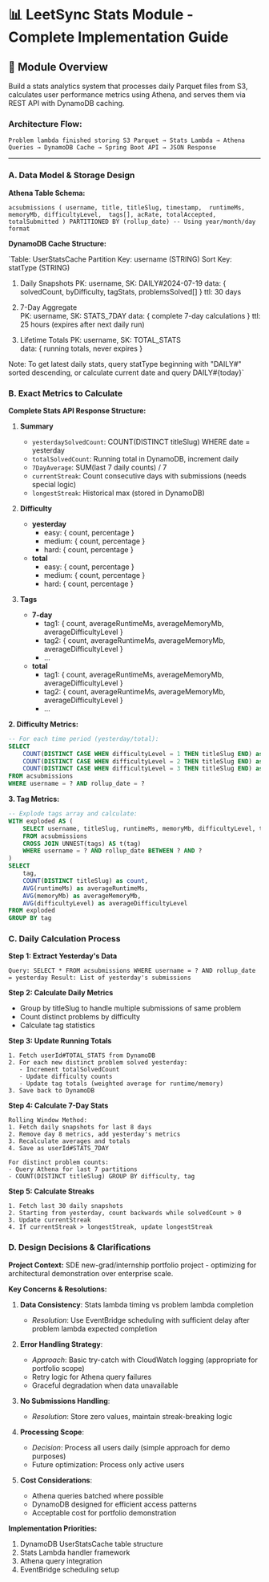 # 📊 LeetSync Stats Module - Complete Implementation Guide

## 🎯 Module Overview

Build a stats analytics system that processes daily Parquet files from S3, calculates user performance metrics using Athena, and serves them via REST API with DynamoDB caching.

### Architecture Flow:

`Problem lambda finished storing S3 Parquet → Stats Lambda → Athena Queries → DynamoDB Cache → Spring Boot API → JSON Response`

---

### A. Data Model & Storage Design

**Athena Table Schema:**

`acsubmissions (
  username, title, titleSlug, timestamp, 
  runtimeMs, memoryMb, difficultyLevel, 
  tags[], acRate, totalAccepted, totalSubmitted
)
PARTITIONED BY (rollup_date) -- Using year/month/day format`

**DynamoDB Cache Structure:**

`Table: UserStatsCache
   Partition Key: username (STRING)
   Sort Key: statType (STRING)

1. Daily Snapshots
   PK: username, SK: DAILY#2024-07-19
   data: { solvedCount, byDifficulty, tagStats, problemsSolved[] }
   ttl: 30 days

2. 7-Day Aggregate  
   PK: username, SK: STATS_7DAY
   data: { complete 7-day calculations }
   ttl: 25 hours (expires after next daily run)

3. Lifetime Totals
   PK: username, SK: TOTAL_STATS  
   data: { running totals, never expires }

Note: To get latest daily stats, query statType beginning with "DAILY#" sorted descending, or calculate current date and query DAILY#{today}`

### B. Exact Metrics to Calculate

**Complete Stats API Response Structure:**

1. **Summary**
   - `yesterdaySolvedCount`: COUNT(DISTINCT titleSlug) WHERE date = yesterday
   - `totalSolvedCount`: Running total in DynamoDB, increment daily
   - `7DayAverage`: SUM(last 7 daily counts) / 7
   - `currentStreak`: Count consecutive days with submissions (needs special logic)
   - `longestStreak`: Historical max (stored in DynamoDB)

2. **Difficulty**
   - **yesterday**
     - easy: { count, percentage }
     - medium: { count, percentage }
     - hard: { count, percentage }
   - **total**
     - easy: { count, percentage }
     - medium: { count, percentage }
     - hard: { count, percentage }

3. **Tags**
   - **7-day**
     - tag1: { count, averageRuntimeMs, averageMemoryMb, averageDifficultyLevel }
     - tag2: { count, averageRuntimeMs, averageMemoryMb, averageDifficultyLevel }
     - ...
   - **total**
     - tag1: { count, averageRuntimeMs, averageMemoryMb, averageDifficultyLevel }
     - tag2: { count, averageRuntimeMs, averageMemoryMb, averageDifficultyLevel }
     - ...

**2. Difficulty Metrics:**

```sql
-- For each time period (yesterday/total):
SELECT 
    COUNT(DISTINCT CASE WHEN difficultyLevel = 1 THEN titleSlug END) as easy,
    COUNT(DISTINCT CASE WHEN difficultyLevel = 2 THEN titleSlug END) as medium,
    COUNT(DISTINCT CASE WHEN difficultyLevel = 3 THEN titleSlug END) as hard
FROM acsubmissions 
WHERE username = ? AND rollup_date = ?
```

**3. Tag Metrics:**

```sql
-- Explode tags array and calculate:
WITH exploded AS (
    SELECT username, titleSlug, runtimeMs, memoryMb, difficultyLevel, tag
    FROM acsubmissions 
    CROSS JOIN UNNEST(tags) AS t(tag)
    WHERE username = ? AND rollup_date BETWEEN ? AND ?
)
SELECT 
    tag, 
    COUNT(DISTINCT titleSlug) as count,
    AVG(runtimeMs) as averageRuntimeMs,
    AVG(memoryMb) as averageMemoryMb,
    AVG(difficultyLevel) as averageDifficultyLevel
FROM exploded 
GROUP BY tag
```

### C. Daily Calculation Process

**Step 1: Extract Yesterday's Data**

`Query: SELECT * FROM acsubmissions WHERE username = ? AND rollup_date = yesterday
Result: List of yesterday's submissions`

**Step 2: Calculate Daily Metrics**

- Group by titleSlug to handle multiple submissions of same problem
- Count distinct problems by difficulty
- Calculate tag statistics

**Step 3: Update Running Totals**

```
1. Fetch userId#TOTAL_STATS from DynamoDB
2. For each new distinct problem solved yesterday:
   - Increment totalSolvedCount
   - Update difficulty counts
   - Update tag totals (weighted average for runtime/memory)
3. Save back to DynamoDB
```

**Step 4: Calculate 7-Day Stats**

```
Rolling Window Method:
1. Fetch daily snapshots for last 8 days
2. Remove day 8 metrics, add yesterday's metrics
3. Recalculate averages and totals
4. Save as userId#STATS_7DAY

For distinct problem counts:
- Query Athena for last 7 partitions
- COUNT(DISTINCT titleSlug) GROUP BY difficulty, tag
```

**Step 5: Calculate Streaks**

```
1. Fetch last 30 daily snapshots
2. Starting from yesterday, count backwards while solvedCount > 0
3. Update currentStreak
4. If currentStreak > longestStreak, update longestStreak
```

### D. Design Decisions & Clarifications

**Project Context:** SDE new-grad/internship portfolio project - optimizing for architectural demonstration over enterprise scale.

**Key Concerns & Resolutions:**

1. **Data Consistency**: Stats lambda timing vs problem lambda completion
   - *Resolution*: Use EventBridge scheduling with sufficient delay after problem lambda expected completion

2. **Error Handling Strategy**: 
   - *Approach*: Basic try-catch with CloudWatch logging (appropriate for portfolio scope)
   - Retry logic for Athena query failures
   - Graceful degradation when data unavailable

3. **No Submissions Handling**:
   - *Resolution*: Store zero values, maintain streak-breaking logic

4. **Processing Scope**:
   - *Decision*: Process all users daily (simple approach for demo purposes)
   - Future optimization: Process only active users

5. **Cost Considerations**:
   - Athena queries batched where possible
   - DynamoDB designed for efficient access patterns
   - Acceptable cost for portfolio demonstration

**Implementation Priorities:**
1. DynamoDB UserStatsCache table structure
2. Stats Lambda handler framework  
3. Athena query integration
4. EventBridge scheduling setup